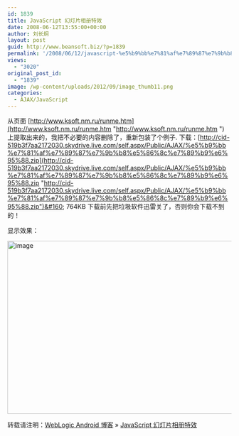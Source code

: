 ```yaml
---
id: 1839
title: JavaScript 幻灯片相册特效
date: 2008-06-12T13:55:00+00:00
author: 刘长炯
layout: post
guid: http://www.beansoft.biz/?p=1839
permalink: '/2008/06/12/javascript-%e5%b9%bb%e7%81%af%e7%89%87%e7%9b%b8%e5%86%8c%e7%89%b9%e6%95%88/'
views:
  - "3020"
original_post_id:
  - "1839"
image: /wp-content/uploads/2012/09/image_thumb11.png
categories:
  - AJAX/JavaScript
---
```

从页面 [http://www.ksoft.nm.ru/runme.htm](http://www.ksoft.nm.ru/runme.htm "http://www.ksoft.nm.ru/runme.htm ") 上提取出来的，我把不必要的内容删除了，重新包装了个例子. 下载：[http://cid-519b3f7aa2172030.skydrive.live.com/self.aspx/Public/AJAX/%e5%b9%bb%e7%81%af%e7%89%87%e7%9b%b8%e5%86%8c%e7%89%b9%e6%95%88.zip](http://cid-519b3f7aa2172030.skydrive.live.com/self.aspx/Public/AJAX/%e5%b9%bb%e7%81%af%e7%89%87%e7%9b%b8%e5%86%8c%e7%89%b9%e6%95%88.zip "http://cid-519b3f7aa2172030.skydrive.live.com/self.aspx/Public/AJAX/%e5%b9%bb%e7%81%af%e7%89%87%e7%9b%b8%e5%86%8c%e7%89%b9%e6%95%88.zip")&#160; 764KB 下载前先把垃圾软件迅雷关了，否则你会下载不到的！

显示效果：

[<img height="390" alt="image" src="http://www.beansoft.biz/wp-content/uploads/2011/03/image_thumb1.png" width="640" border="0" />](http://www.beansoft.biz/wp-content/uploads/2011/03/image1.png)

转载请注明：[WebLogic Android 博客](http://www.beansoft.biz) &raquo; [JavaScript 幻灯片相册特效](http://www.beansoft.biz/2008/06/12/javascript-%e5%b9%bb%e7%81%af%e7%89%87%e7%9b%b8%e5%86%8c%e7%89%b9%e6%95%88/)